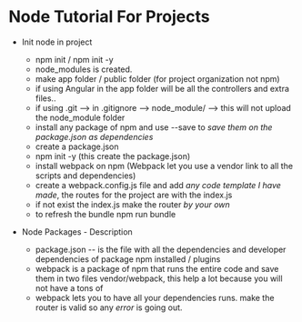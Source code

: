 # Node Tutorial For Projects

* Init node in project
    * npm init / npm init -y
    * node_modules is created.
    * make app folder / public folder (for project organization not npm)
    * if using Angular in the app folder will be all the controllers and extra files..
    * if using .git --> in .gitignore --> node_module/ --> this will not upload the node_module folder
    * install any package of npm and use --save to *save them on the package.json as dependencies*
    * create a package.json
    * npm init -y (this create the package.json)
    * install webpack on npm (Webpack let you use a vendor link to all the scripts and dependencies)
    * create a webpack.config.js file and add *any code template I have made*, the routes for the project are with the index.js
    * if not exist the index.js make the router *by your own*
    * to refresh the bundle npm run bundle


* Node Packages - Description
    * package.json -- is the file with all the dependencies and developer dependencies of package npm installed / plugins
    * webpack is a package of npm that runs the entire code and save them in two files vendor/webpack, this help a lot because you will not have a tons of <scripts>
    * webpack lets you to have all your dependencies runs. make the router is valid so any *error* is going out. 